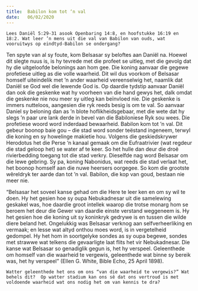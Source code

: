 ```yaml
---
title:  Babilon kom tot ‘n val
date:   06/02/2020
---
```


`Lees Daniël 5:29-31 asook Openbaring 14:8, en hoofstukke 16:19 en 18:2. Wat leer ’n mens uit die val van Babilon van ouds, wat vooruitwys op eindtyd-Babilon se ondergang?` 

Ten spyte van al sy foute, kom Belsasar sy beloftes aan Daniël na. Hoewel dit slegte nuus is, is hy tevrede met die profeet se uitleg, met die gevolg dat hy die uitgeloofde belonings aan hom gee. Die koning aanvaar die gegewe profetiese uitleg as die volle waarheid. Dit wil dus voorkom of Belsasar homself uiteindelik met ’n ander waarheid vereenselwig het, naamlik dat Daniël se God wel die lewende God is. Op daardie tydstip aanvaar Daniël dan ook die geskenke wat hy voorheen van die hand gewys het, dalk omdat die geskenke nie nou meer sy uitleg kan beïnvloed nie. Die geskenke is immers nutteloos, aangesien die ryk reeds besig is om te val. So aanvaar Daniel sy beloning dan as ’n blote hoflikheidsgebaar, met die wete dat hy slegs ’n paar ure lank derde in bevel van die Babiloniese Ryk sou wees. Die profetiese woord word inderdaad bewaarheid. Babilon kom tot ’n val. Dit gebeur boonop baie gou – die stad word sonder teëstand ingeneem, terwyl die koning en sy howelinge makietie hou. Volgens die geskiedskrywer Herodotus het die Perse ’n kanaal gemaak om die Eufraatrivier (wat regdeur die stad geloop het) se water af te keer. So het hulle dan deur die droë rivierbedding toegang tot die stad verkry. Dieselfde nag word Belsasar om die lewe gebring. Sy pa, koning Nabonidus, wat reeds die stad verlaat het, het boonop homself aan die nuwe heersers oorgegee. So kom die grootste wêreldryk ter aarde dan tot ’n val. Babilon, die kop van goud, bestaan nie meer nie. 

“Belsasar het soveel kanse gehad om die Here te leer ken en om sy wil te doen. Hy het gesien hoe sy oupa Nebukadnesar uit die samelewing geskakel was, hoe daardie groot intellek waarop die trotse monarg hom se beroem het deur die Gewer van daardie einste verstand weggeneem is. Hy het gesien hoe die koning uit sy koninkryk gedrywe is en tussen die wilde diere beland het. Ongelukkig was Belsasar verknog aan selfverheerliking en vermaak; en lesse wat altyd onthou moes word, is in vergetelheid gedompel.  Hy het hom in soortgelyke sondes as sy oupa begewe, sondes met strawwe wat telkens die gevaarligte laat flits het vir Nebukadnesar. Die kanse wat Belsasar so genadiglik gegun is, het hy verspeel. Geleenthede om homself van die waarheid te vergewis, geleenthede wat binne sy bereik was, het hy verspeel” (Ellen G. White, Bible Echo, 25 April 1898). 

`Watter geleenthede het ons om ons “van die waarheid te vergewis?” Wat behels dit?  Op watter stadium kan ons sê dat ons vertroud is met voldoende waarheid wat ons nodig het om van kennis te dra?`
